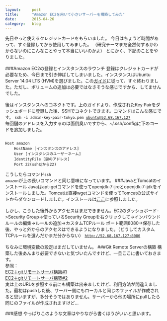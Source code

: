 ```yaml
---
layout:		post
title:		"Amazon EC2を用いて小さいサーバーを構築してみた"
date:		2015-04-26
category:	blog
---
```

先日やっと使えるクレジットカードをもらいました。
今日はちょうど時間があって、すぐ登録してから使用してみました。
（研究テーマまだ全然何するかわからないのにこんなことやって本当にいいのかよ）
とにかく、下記のことをやりました。
<br><br>
###Amazon EC2の登録とインスタンスのラウンチ
登録はクレジットカードが必要なため、今日まで引き伸ばしてしまいました。インスタンスはUbuntu Server 14.04 LTS (HVM)を選びました。この<a href="https://docs.aws.amazon.com/AWSEC2/latest/UserGuide/EC2_GetStarted.html">ガイド</a>に従って、すぐ終わりました。ただし、ボリュームの追加は必要ではなさそうな感じですから、してませんでした。
<br><br>
後はインスタンスへのコネクトです。上のガイドより、作成されたKey Pairをダッシュボードに登録した後、SSHでコネクトできます。コマンドはこんな感じです。
<code>ssh -i admin-key-pair-tokyo.pem ubuntu@52.68.167.127</code>
<br>毎回鍵のアドレスを入力するのは面倒臭いですから、~/.ssh/configに下のコードを追加しました。
<pre><code>
Host amazon
    HostName [インスタンスのアドレス]
    User [インスタンスのユーザーネーム]
    IdentityFile [鍵のアドレス]
    Port 22(sshだから22)	
</code></pre>
こうしたらコマンド<code>ssh amazon</code>が上の長いコマンドと同じ意味になっています。
###JavaとTomcatのインストール
Javaはapt-getコマンドを使ってopenjdk-7-jreとopenjdk-7-jdkをインストールしました。Tomcatは直接wgetコマンドを使ってTomcatの公式サイトからダウンロードしました。インストールは<a href="http://homepage1.nifty.com/y-osumi/works/code/tomcat7/">ここ</a>に参照しました。
<br><br>
しかし、こうした後外からアクセスはまだできません。EC2のダッシュボード->Security Group->使っているSecurity Groupを右クリックして->インバウンドルールの編集->ルールの追加->カスタムTCPルール ポート範囲8080->保存した後、やっと外からのアクセスはできるようになりました。（どうしてカスタムTCPルールを選んだかまだ分からない）
<code>http://52.68.167.127:8080</code>
<br><br>
ちなみに環境変数の設定はまだしていません。
###Git Remote Serverの構築
構築した後あんまり必要できないと気づいたんですけど、一旦ここに書いておきます。
<br>参照：
<br><a href="http://qiita.com/KazuyoshiUeno@github/items/bed591f7a076cb92ed20">EC2＋gitリモートサーバ構築#1</a>
<br><a href="http://qiita.com/KazuyoshiUeno@github/items/14afe3712ff43a01da69">EC2＋gitリモートサーバ構築#2</a>
<br>実は上のURLを参照する前にも構築は出来ましたけど、利用方法が間違えました。最初はpushした後、サーバー側にもローカルと同じのファイルが作成されると思いますが、多分そうではありません。サーバーから他の場所にpullしたら同じのファイルが作成されますけど…

###感想
やっぱりこのような文章はやりながら書くほうがいいと思います。